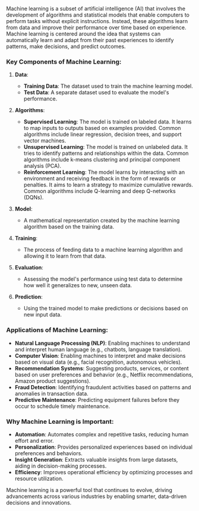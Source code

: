 


Machine learning is a subset of artificial intelligence (AI) that involves the development of algorithms and statistical models that enable computers to perform tasks without explicit instructions. Instead, these algorithms learn from data and improve their performance over time based on experience. Machine learning is centered around the idea that systems can automatically learn and adapt from their past experiences to identify patterns, make decisions, and predict outcomes.

### Key Components of Machine Learning:

1. **Data**:
   - **Training Data**: The dataset used to train the machine learning model.
   - **Test Data**: A separate dataset used to evaluate the model's performance.

2. **Algorithms**:
   - **Supervised Learning**: The model is trained on labeled data. It learns to map inputs to outputs based on examples provided. Common algorithms include linear regression, decision trees, and support vector machines.
   - **Unsupervised Learning**: The model is trained on unlabeled data. It tries to identify patterns and relationships within the data. Common algorithms include k-means clustering and principal component analysis (PCA).
   - **Reinforcement Learning**: The model learns by interacting with an environment and receiving feedback in the form of rewards or penalties. It aims to learn a strategy to maximize cumulative rewards. Common algorithms include Q-learning and deep Q-networks (DQNs).

3. **Model**:
   - A mathematical representation created by the machine learning algorithm based on the training data.

4. **Training**:
   - The process of feeding data to a machine learning algorithm and allowing it to learn from that data.

5. **Evaluation**:
   - Assessing the model's performance using test data to determine how well it generalizes to new, unseen data.

6. **Prediction**:
   - Using the trained model to make predictions or decisions based on new input data.

### Applications of Machine Learning:

- **Natural Language Processing (NLP)**: Enabling machines to understand and interpret human language (e.g., chatbots, language translation).
- **Computer Vision**: Enabling machines to interpret and make decisions based on visual data (e.g., facial recognition, autonomous vehicles).
- **Recommendation Systems**: Suggesting products, services, or content based on user preferences and behavior (e.g., Netflix recommendations, Amazon product suggestions).
- **Fraud Detection**: Identifying fraudulent activities based on patterns and anomalies in transaction data.
- **Predictive Maintenance**: Predicting equipment failures before they occur to schedule timely maintenance.

### Why Machine Learning is Important:

- **Automation**: Automates complex and repetitive tasks, reducing human effort and error.
- **Personalization**: Provides personalized experiences based on individual preferences and behaviors.
- **Insight Generation**: Extracts valuable insights from large datasets, aiding in decision-making processes.
- **Efficiency**: Improves operational efficiency by optimizing processes and resource utilization.

Machine learning is a powerful tool that continues to evolve, driving advancements across various industries by enabling smarter, data-driven decisions and innovations.